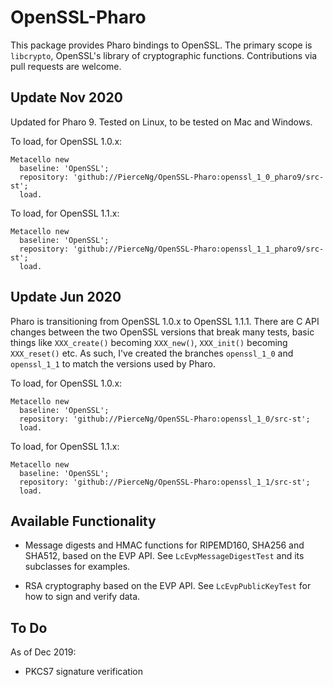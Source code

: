 # OpenSSL-Pharo

This package provides Pharo bindings to OpenSSL. The primary scope is ```libcrypto```, OpenSSL's library of cryptographic functions. Contributions via pull requests are welcome.

## Update Nov 2020

Updated for Pharo 9. Tested on Linux, to be tested on Mac and Windows.

To load, for OpenSSL 1.0.x:

```
Metacello new
  baseline: 'OpenSSL';
  repository: 'github://PierceNg/OpenSSL-Pharo:openssl_1_0_pharo9/src-st';
  load.
```

To load, for OpenSSL 1.1.x:

```
Metacello new
  baseline: 'OpenSSL';
  repository: 'github://PierceNg/OpenSSL-Pharo:openssl_1_1_pharo9/src-st';
  load.
```
## Update Jun 2020

Pharo is transitioning from OpenSSL 1.0.x to OpenSSL 1.1.1. There are C API changes between the two OpenSSL 
versions that break many tests, basic things like ```XXX_create()``` becoming ```XXX_new()```, ```XXX_init()``` becoming ```XXX_reset()``` etc. As such, I've created the branches ```openssl_1_0``` and ```openssl_1_1``` to match the versions used by Pharo.

To load, for OpenSSL 1.0.x:

```
Metacello new
  baseline: 'OpenSSL';
  repository: 'github://PierceNg/OpenSSL-Pharo:openssl_1_0/src-st';
  load.
```

To load, for OpenSSL 1.1.x:

```
Metacello new
  baseline: 'OpenSSL';
  repository: 'github://PierceNg/OpenSSL-Pharo:openssl_1_1/src-st';
  load.
```

## Available Functionality

- Message digests and HMAC functions for RIPEMD160, SHA256 and SHA512, based on the EVP API. See ```LcEvpMessageDigestTest``` and its subclasses for examples.

- RSA cryptography based on the EVP API. See ```LcEvpPublicKeyTest``` for how to sign and verify data.

## To Do

As of Dec 2019:

- PKCS7 signature verification

